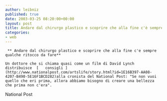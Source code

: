 ```yaml
---
author: leibniz
published: true
date: 2003-03-25 08:20:00+00:00
layout: post
title: Andare dal chirurgo plastico e scoprire che alla fine c'è sempre qualche ritocco da fare
categories:
- web
---
```


	 ** Andare dal chirurgo plastico e scoprire che alla fine c'e sempre qualche ritocco da fare**
	
	Un dottore che si chiama quasi come un film di David Lynch distribuisce  [   consigli ](http://www.nationalpost.com/artslife/story.html?id=1E16B397-AA08-4207-B490-5E16F1BCD282)alla cronista del National Post: "Se non vuoi quello che eri prima, allora abbiamo bisogno di creare una bellezza che prima non c'era".  
  National Post